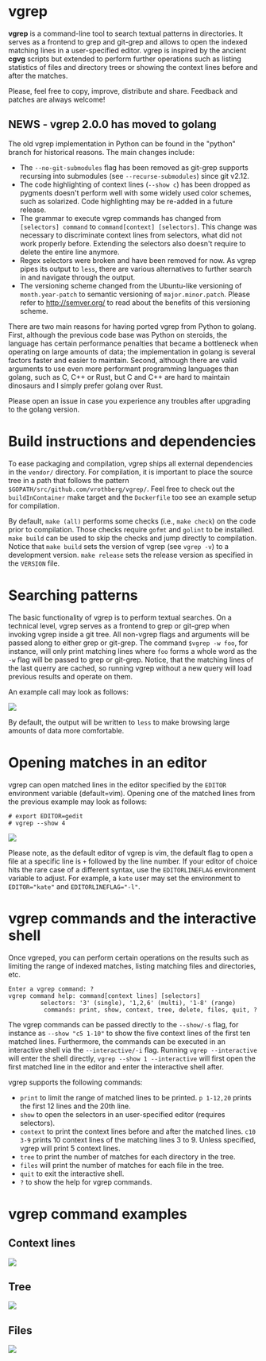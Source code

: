 # vgrep

**vgrep** is a command-line tool to search textual patterns in directories. It serves as a frontend to grep and git-grep and allows to open the indexed matching lines in a user-specified editor.  vgrep is inspired by the ancient **cgvg** scripts but extended to perform further operations such as listing statistics of files and directory trees or showing the context lines before and after the matches.

Please, feel free to copy, improve, distribute and share.  Feedback and patches are always welcome!

## NEWS - vgrep 2.0.0 has moved to golang
The old vgrep implementation in Python can be found in the "python" branch for historical reasons. The main changes include:

 - The `--no-git-submodules` flag has been removed as git-grep supports recursing into submodules (see ``--recurse-submodules``) since git v2.12.
 - The code highlighting of context lines (`--show c`) has been dropped as pygments doesn't perform well with some widely used color schemes, such as solarized.  Code highlighting may be re-added in a future release.
 - The grammar to execute vgrep commands has changed from ``[selectors] command`` to ``command[context] [selectors]``.  This change was necessary to discriminate context lines from selectors, what did not work properly before.  Extending the selectors also doesn't require to delete the entire line anymore.
 - Regex selectors were broken and have been removed for now.  As vgrep pipes its output to `less`, there are various alternatives to further search in and navigate through the output.
 - The versioning scheme changed from the Ubuntu-like versioning of ``month.year-patch`` to semantic versioning of ``major.minor.patch``.  Please refer to http://semver.org/ to read about the benefits of this versioning scheme.

There are two main reasons for having ported vgrep from Python to golang.  First, although the previous code base was Python on steroids, the language has certain performance penalties that became a bottleneck when operating on large amounts of data; the implementation in golang is several factors faster and easier to maintain. Second, although there are valid arguments to use even more performant programming languages than golang, such as C, C++ or Rust, but C and C++ are hard to maintain dinosaurs and I simply prefer golang over Rust.

Please open an issue in case you experience any troubles after upgrading to the golang version.

# Build instructions and dependencies
To ease packaging and compilation, vgrep ships all external dependencies in the `vendor/` directory.  For compilation, it is important to place the source tree in a path that follows the pattern `$GOPATH/src/github.com/vrothberg/vgrep/`.  Feel free to check out the `buildInContainer` make target and the `Dockerfile` too see an example setup for compilation.

By default, `make (all)` performs some checks (i.e., `make check`) on the code prior to compilation. Those checks require `gofmt` and `golint` to be installed.  `make build` can be used to skip the checks and jump directly to compilation.  Notice that `make build` sets the version of vgrep (see `vgrep -v`) to a development version. `make release` sets the release version as specified in the `VERSION` file.

# Searching patterns
The basic functionality of vgrep is to perform textual searches. On a technical level, vgrep serves as a frontend to grep or git-grep when invoking vgrep inside a git tree.  All non-vgrep flags and arguments will be passed along to either grep or git-grep.  The command `$vgrep -w foo`, for instance, will only print matching lines where `foo` forms a whole word as the `-w` flag will be passed to grep or git-grep. Notice, that the matching lines of the last querry are cached, so running vgrep without a new query will load previous results and operate on them.

An example call may look as follows:

![](screenshots/vgrep-simple-search.png)

By default, the output will be written to `less` to make browsing large amounts of data more comfortable.

# Opening matches in an editor
vgrep can open matched lines in the editor specified by the `EDITOR` environment variable (default=vim). Opening one of the matched lines from the previous example may look as follows:

```
# export EDITOR=gedit
# vgrep --show 4
```

![](screenshots/vgrep-show-gedit.png)

Please note, as the default editor of vgrep is vim, the default flag to open a file at a specific line is ``+`` followed by the line number.  If your editor of choice hits the rare case of a different syntax, use the `EDITORLINEFLAG` environment variable to adjust.  For example, a `kate` user may set the environment to ``EDITOR="kate"`` and ``EDITORLINEFLAG="-l"``.

# vgrep commands and the interactive shell

Once vgreped, you can perform certain operations on the results such as limiting the range of indexed matches, listing matching files and directories, etc.
```
Enter a vgrep command: ?
vgrep command help: command[context lines] [selectors]
         selectors: '3' (single), '1,2,6' (multi), '1-8' (range)
          commands: print, show, context, tree, delete, files, quit, ?
```
The vgrep commands can be passed directly to the ``--show/-s`` flag, for instance as ``--show "c5 1-10"`` to show the five context lines of the first ten matched lines.  Furthermore, the commands can be executed in an interactive shell via the ``--interactive/-i`` flag. Running ``vgrep --interactive`` will enter the shell directly, ``vgrep --show 1 --interactive`` will first open the first matched line in the editor and enter the interactive shell after.

vgrep supports the following commands:

- ``print`` to limit the range of matched lines to be printed. ``p 1-12,20`` prints the first 12 lines and the 20th line.
- ``show`` to open the selectors in an user-specified editor (requires selectors).
- ``context`` to print the context lines before and after the matched lines. ``c10 3-9`` prints 10 context lines of the matching lines 3 to 9.  Unless specified, vgrep will print 5 context lines.
- ``tree`` to print the number of matches for each directory in the tree.
- ``files`` will print the number of matches for each file in the tree.
- ``quit`` to exit the interactive shell.
- ``?`` to show the help for vgrep commands.

# vgrep command examples

## Context lines
![](screenshots/vgrep-context.png)

## Tree
![](screenshots/vgrep-tree.png)

## Files
![](screenshots/vgrep-files.png)
